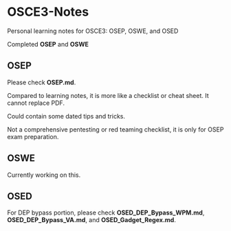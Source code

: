 # OSCE3-Notes
Personal learning notes for OSCE3: OSEP, OSWE, and OSED

Completed **OSEP** and **OSWE**

## OSEP
Please check **OSEP.md**.   

Compared to learning notes, it is more like a checklist or cheat sheet. It cannot replace PDF.

Could contain some dated tips and tricks.

Not a comprehensive pentesting or red teaming checklist, it is only for OSEP exam preparation.

## OSWE
Currently working on this.


## OSED
For DEP bypass portion, please check **OSED_DEP_Bypass_WPM.md**, **OSED_DEP_Bypass_VA.md**, and **OSED_Gadget_Regex.md**.

